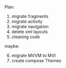 

Plan:

1) migrate fragments
2) migrate activity
3) migrate navigation
4) delete xml layouts
5) cleaning code


maybe:

6) migrate MVVM to MVI
7) create compose Themes

